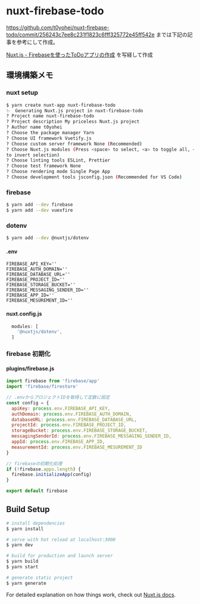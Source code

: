 # nuxt-firebase-todo

https://github.com/t0yohei/nuxt-firebase-todo/commit/256243c7ee8c231f1823c6fff325772e45ff542e までは下記の記事を参考にして作成。

[Nuxt.js - Firebaseを使ったToDoアプリの作成](https://qiita.com/so_heee_/items/200beb014c8a8ad100d1#ui%E3%81%AE%E8%AA%BF%E6%95%B4) を写経して作成

## 環境構築メモ
### nuxt setup

```bash
$ yarn create nuxt-app nuxt-firebase-todo
✨  Generating Nuxt.js project in nuxt-firebase-todo
? Project name nuxt-firebase-todo
? Project description My priceless Nuxt.js project
? Author name t0yohei
? Choose the package manager Yarn
? Choose UI framework Vuetify.js
? Choose custom server framework None (Recommended)
? Choose Nuxt.js modules (Press <space> to select, <a> to toggle all, <i>
to invert selection)
? Choose linting tools ESLint, Prettier
? Choose test framework None
? Choose rendering mode Single Page App
? Choose development tools jsconfig.json (Recommended for VS Code)
```

### firebase

```bash
$ yarn add --dev firebase
$ yarn add --dev vuexfire
```

### dotenv

```bash
$ yarn add --dev @nuxtjs/dotenv
```

#### .env

```.env
FIREBASE_API_KEY=''
FIREBASE_AUTH_DOMAIN=''
FIREBASE_DATABASE_URL=''
FIREBASE_PROJECT_ID=''
FIREBASE_STORAGE_BUCKET=''
FIREBASE_MESSAGING_SENDER_ID=''
FIREBASE_APP_ID=''
FIREBASE_MESUREMENT_ID=''
```

#### nuxt.config.js

```nuxt.config.js
  modules: [
    '@nuxtjs/dotenv',
  ]
```

### firebase 初期化

#### plugins/firebase.js

```plugins/firebase.js
import firebase from 'firebase/app'
import 'firebase/firestore'

// .envからプロジェクトIDを取得して定数に設定
const config = {
  apiKey: process.env.FIREBASE_API_KEY,
  authDomain: process.env.FIREBASE_AUTH_DOMAIN,
  databaseURL: process.env.FIREBASE_DATABASE_URL,
  projectId: process.env.FIREBASE_PROJECT_ID,
  storageBucket: process.env.FIREBASE_STORAGE_BUCKET,
  messagingSenderId: process.env.FIREBASE_MESSAGING_SENDER_ID,
  appId: process.env.FIREBASE_APP_ID,
  measurementId: process.env.FIREBASE_MESUREMENT_ID
}

// firebaseの初期化処理
if (!firebase.apps.length) {
  firebase.initializeApp(config)
}

export default firebase
```

## Build Setup

``` bash
# install dependencies
$ yarn install

# serve with hot reload at localhost:3000
$ yarn dev

# build for production and launch server
$ yarn build
$ yarn start

# generate static project
$ yarn generate
```

For detailed explanation on how things work, check out [Nuxt.js docs](https://nuxtjs.org).
